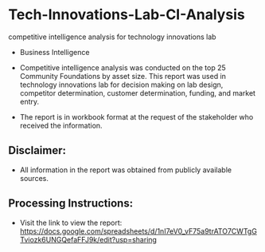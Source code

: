 # Tech-Innovations-Lab-CI-Analysis
competitive intelligence analysis for technology innovations lab
- Business Intelligence

- Competitive intelligence analysis was conducted on the top 25 Community Foundations by asset size. This report was used in technology innovations lab for decision making on lab design, competitor determination, customer determination, funding, and market entry.
- The report is in workbook format at the request of the stakeholder who received the information.

## Disclaimer:
- All information in the report was obtained from publicly available sources.

## Processing Instructions:
- Visit the link to view the report: https://docs.google.com/spreadsheets/d/1nI7eV0_vF75a9trATO7CWTgGTviozk6UNGQefaFFJ9k/edit?usp=sharing
